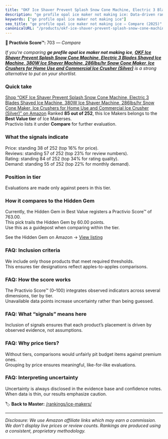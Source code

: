 ```yaml
---
title: "OKF Ice Shaver Prevent Splash Snow Cone Machine, Electric 3 Blades Shaved Ice Machine, 380W Ice Shaver Machine, 286lbs/hr Snow Cone Maker, Ice Crushers for Home Use and Commercial Ice Crusher (Silver)"
description: "ge profile opal ice maker not making ice: Data-driven ranking using the Practivio Score™. Positioned by quality, value, demand, findability, momentum."
keywords: ["ge profile opal ice maker not making ice"]
seo_title: "ge profile opal ice maker not making ice — Compare (2025)"
canonicalURL: "/products/okf-ice-shaver-prevent-splash-snow-cone-machine-electric-3-blades-shaved-ice-machine-380w-ice-shaver-machine-286lbshr-snow-cone-maker-ice-crushers-for-home-use-and-commercial-ice-crusher-silver-B08DV3724S/"
---
```


**🛒 Practivio Score™:** 703 — _Compare_


*If you're comparing **ge profile opal ice maker not making ice**, **[OKF Ice Shaver Prevent Splash Snow Cone Machine, Electric 3 Blades Shaved Ice Machine, 380W Ice Shaver Machine, 286lbs/hr Snow Cone Maker, Ice Crushers for Home Use and Commercial Ice Crusher (Silver)](https://www.amazon.com/dp/B08DV3724S?tag=practivio-20)** is a strong alternative to put on your shortlist.*
### Quick take
[Shop “OKF Ice Shaver Prevent Splash Snow Cone Machine, Electric 3 Blades Shaved Ice Machine, 380W Ice Shaver Machine, 286lbs/hr Snow Cone Maker, Ice Crushers for Home Use and Commercial Ice Crusher (Silver)” on Amazon](https://www.amazon.com/dp/B08DV3724S?tag=practivio-20)
Ranked **85 out of 252**, this Ice Makers belongs to the **Best Value tier** of Ice Makerses.  
Practivio lists it under **Compare** for further evaluation.

### What the signals indicate
Price: standing 38 of 252 (top 16% for price).  
Reviews: standing 57 of 252 (top 23% for review numbers).  
Rating: standing 84 of 252 (top 34% for rating quality).  
Demand: standing 55 of 252 (top 22% for monthly demand).

### Position in tier
Evaluations are made only against peers in this tier.

### How it compares to the Hidden Gem
Currently, the Hidden Gem in Best Value registers a Practivio Score™ of 763.00.  
This pick trails the Hidden Gem by 60.00 points.  
Use this as a guidepost when comparing within the tier.  

See the Hidden Gem on Amazon → [View listing](https://www.amazon.com/dp/B00197WV7I?tag=practivio-20)

### FAQ: Inclusion criteria
We include only those products that meet required thresholds.  
This ensures tier designations reflect apples-to-apples comparisons.

### FAQ: How the score works
The Practivio Score™ (0–100) integrates observed indicators across several dimensions, tier by tier.  
Unavailable data points increase uncertainty rather than being guessed.

### FAQ: What “signals” means here
Inclusion of signals ensures that each product’s placement is driven by observed evidence, not assumptions.

### FAQ: Why price tiers?
Without tiers, comparisons would unfairly pit budget items against premium ones.  
Grouping by price ensures meaningful, like-for-like evaluations.

### FAQ: Interpreting uncertainty
Uncertainty is always disclosed in the evidence base and confidence notes.  
When data is thin, our results emphasize caution.

<!-- Missing template for Compare/CompareWithinPriceClass -->


🏷️ **Back to Master:** [/rankings/ice-makers/](/rankings/ice-makers/)

---
_Disclosure: We use Amazon affiliate links which may earn a commission. We don’t display live prices or review counts. Rankings are produced using a consistent, proprietary methodology._

